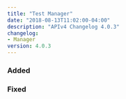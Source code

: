 ```yaml
---
title: "Test Manager"
date: "2018-08-13T11:02:00-04:00"
description: "APIv4 Changelog 4.0.3"
changelog:
- Manager
version: 4.0.3
---
```

### Added

### Fixed

